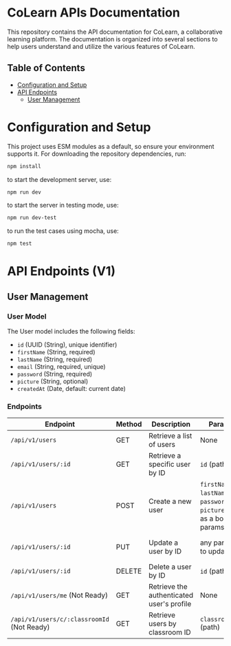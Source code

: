 # CoLearn APIs Documentation

This repository contains the API documentation for CoLearn, a collaborative learning platform. The documentation is organized into several sections to help users understand and utilize the various features of CoLearn.

## Table of Contents
- [Configuration and Setup](#configuration-and-setup)
- [API Endpoints](#api-endpoints)
    - [User Management](#user-management)

# Configuration and Setup
This project uses ESM modules as a default, so ensure your environment supports it. For downloading the repository dependencies, run:
```bash
npm install
```

to start the development server, use:
```bash
npm run dev
```

to start the server in testing mode, use:
```bash
npm run dev-test
```

to run the test cases using mocha, use:
```bash
npm test
```

# API Endpoints (V1)
## User Management
### User Model
The User model includes the following fields:
- `id` (UUID (String), unique identifier)
- `firstName` (String, required)
- `lastName` (String, required)
- `email` (String, required, unique)
- `password` (String, required)
- `picture` (String, optional)
- `createdAt` (Date, default: current date)

### Endpoints
| Endpoint               | Method | Description                       | Parameters                  | Response                     |
|------------------------|--------|-----------------------------------|-----------------------------|------------------------------|
| `/api/v1/users`           | GET    | Retrieve a list of users          | None                        | List of users                |
| `/api/v1/users/:id`       | GET    | Retrieve a specific user by ID | `id` (path)                 | User Object                  |
| `/api/v1/users`           | POST   | Create a new user                 | `firstName`, `lastName`, `email`, `password`, `picture`(optional) as a body params | Created user object          |
| `/api/v1/users/:id`       | PUT    | Update a user by ID               | any parameters to update | Updated user object          |
| `/api/v1/users/:id`       | DELETE | Delete a user by ID               | `id` (path)                 | Success message               |  
| `/api/v1/users/me` (Not Ready) | GET | Retrieve the authenticated user's profile | None | User Object |
| `/api/v1/users/c/:classroomId` (Not Ready) | GET | Retrieve users by classroom ID    | `classroomId` (path)       | List of users in classroom    |